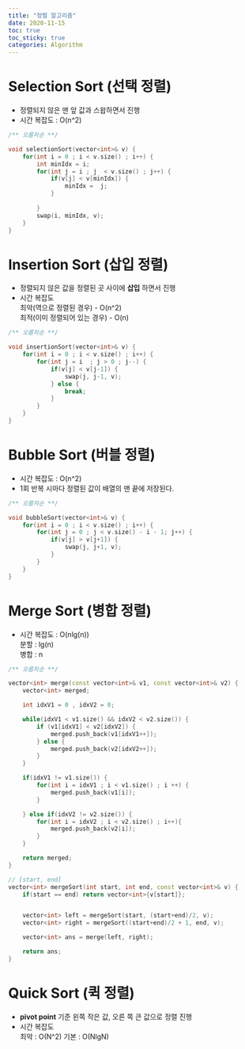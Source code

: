 ```yaml
---
title: "정렬 알고리즘"
date: 2020-11-15
toc: true
toc_sticky: true
categories: Algorithm 
---
```


# Selection Sort (선택 정렬)
- 정렬되지 않은 맨 앞 값과 스왑하면서 진행
- 시간 복잡도 : O(n^2)

```cpp
/** 오름차순 **/

void selectionSort(vector<int>& v) {
    for(int i = 0 ; i < v.size() ; i++) {
        int minIdx = i;
        for(int j = i ; j  < v.size() ; j++) {
            if(v[j] < v[minIdx]) {
                minIdx =  j;
            }
            
        }
        swap(i, minIdx, v);
    }
}

```


# Insertion Sort (삽입 정렬)
- 정렬되지 않은 값을 정렬된 곳 사이에 __삽입__ 하면서 진행
- 시간 복잡도    
 최악(역으로 정렬된 경우) -  O(n^2)   
 최적(이미 정렬되어 있는 경우) - O(n)   
 
```cpp
/** 오름차순 **/

void insertionSort(vector<int>& v) {
    for(int i = 0 ; i < v.size() ; i++) {
        for(int j = i  ; j > 0 ; j--) {
            if(v[j] < v[j-1]) {
                swap(j, j-1, v);
            } else {
                break;
            }
        }
    }
}
```

# Bubble Sort (버블 정렬)
- 시간 복잡도 : O(n^2)
- 1회 반복 시마다 정렬된 값이 배열의 맨 끝에 저장된다.

```cpp
/** 오름차순 **/

void bubbleSort(vector<int>& v) {
    for(int i = 0 ; i < v.size() ; i++) {
        for(int j = 0 ; j < v.size() - i - 1; j++) {
            if(v[j] > v[j+1]) {
                swap(j, j+1, v);
            }
        }
    }
}

```

# Merge Sort (병합 정렬)
- 시간 복잡도 : O(nlg(n))   
   분할 : lg(n)   
   병합 : n   

```cpp
/** 오름차순 **/

vector<int> merge(const vector<int>& v1, const vector<int>& v2) {
    vector<int> merged;

    int idxV1 = 0 , idxV2 = 0;

    while(idxV1 < v1.size() && idxV2 < v2.size()) {
        if (v1[idxV1] < v2[idxV2]) {
            merged.push_back(v1[idxV1++]);
        } else {
            merged.push_back(v2[idxV2++]);
        }
    }

    if(idxV1 != v1.size()) {
        for(int i = idxV1 ; i < v1.size() ; i ++) {
            merged.push_back(v1[i]);
        }

    } else if(idxV2 != v2.size()) {
        for(int i = idxV2 ; i < v2.size() ; i++){
            merged.push_back(v2[i]);
        }
    }

    return merged;
}

// [start, end]
vector<int> mergeSort(int start, int end, const vector<int>& v) {
    if(start == end) return vector<int>{v[start]};


    vector<int> left = mergeSort(start, (start+end)/2, v);
    vector<int> right = mergeSort((start+end)/2 + 1, end, v);

    vector<int> ans = merge(left, right);

    return ans;
}

```

# Quick Sort (퀵 정렬)
- __pivot point__ 기준 왼쪽 작은 값, 오른 쪽 큰 값으로 정렬 진행
- 시간 복잡도   
  최악 : O(N^2)
  기본 : O(NlgN) 


 












